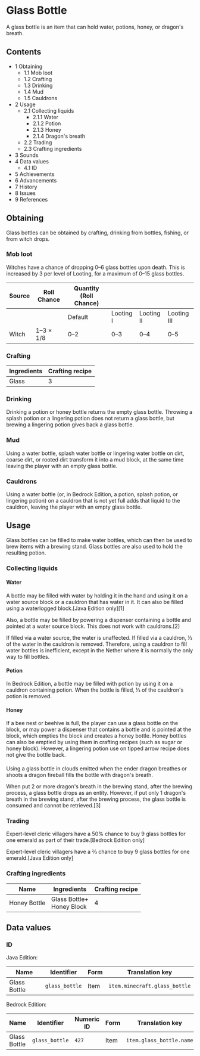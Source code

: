 # Glass Bottle
A glass bottle is an item that can hold water, potions, honey, or dragon's breath.

## Contents
- 1 Obtaining
	- 1.1 Mob loot
	- 1.2 Crafting
	- 1.3 Drinking
	- 1.4 Mud
	- 1.5 Cauldrons
- 2 Usage
	- 2.1 Collecting liquids
		- 2.1.1 Water
		- 2.1.2 Potion
		- 2.1.3 Honey
		- 2.1.4 Dragon's breath
	- 2.2 Trading
	- 2.3 Crafting ingredients
- 3 Sounds
- 4 Data values
	- 4.1 ID
- 5 Achievements
- 6 Advancements
- 7 History
- 8 Issues
- 9 References

## Obtaining
Glass bottles can be obtained by crafting, drinking from bottles, fishing, or from witch drops.

### Mob loot
Witches have a chance of dropping 0–6 glass bottles upon death. This is increased by 3 per level of Looting, for a maximum of 0–15 glass bottles.

| Source | Roll Chance | Quantity (Roll Chance) |           |            |             |
|--------|-------------|------------------------|-----------|------------|-------------|
|        |             | Default                | Looting I | Looting II | Looting III |
| Witch  | 1–3 × 1/8   | 0–2                    | 0–3       | 0–4        | 0–5         |

### Crafting
| Ingredients | Crafting recipe |
|-------------|-----------------|
| Glass       | 3               |

### Drinking
Drinking a potion or honey bottle returns the empty glass bottle. Throwing a splash potion or a lingering potion does not return a glass bottle, but brewing a lingering potion gives back a glass bottle.

### Mud
Using a water bottle, splash water bottle or lingering water bottle on dirt, coarse dirt, or rooted dirt transform it into a mud block, at the same time leaving the player with an empty glass bottle.

### Cauldrons
Using a water bottle (or, in Bedrock Edition, a potion, splash potion, or lingering potion) on a cauldron that is not yet full adds that liquid to the cauldron, leaving the player with an empty glass bottle.

## Usage
Glass bottles can be filled to make water bottles, which can then be used to brew items with a brewing stand. Glass bottles are also used to hold the resulting potion.

### Collecting liquids
#### Water
A bottle may be filled with water by holding it in the hand and using it on a water source block or a cauldron that has water in it. It can also be filled using a waterlogged block.‌[Java Edition  only][1]

Also, a bottle may be filled by powering a dispenser containing a bottle and pointed at a water source block. This does not work with cauldrons.[2]

If filled via a water source, the water is unaffected. If filled via a cauldron, 1⁄3 of the water in the cauldron is removed. Therefore, using a cauldron to fill water bottles is inefficient, except in the Nether where it is normally the only way to fill bottles.

#### Potion
In Bedrock Edition, a bottle may be filled with potion by using it on a cauldron containing potion. When the bottle is filled, 1⁄3 of the cauldron's potion is removed.

#### Honey
If a bee nest or beehive is full, the player can use a glass bottle on the block, or may power a dispenser that contains a bottle and is pointed at the block, which empties the block and creates a honey bottle. Honey bottles can also be emptied by using them in crafting recipes (such as sugar or honey block). However, a lingering potion use on tipped arrow recipe does not give the bottle back.

#### 
Using a glass bottle in clouds emitted when the ender dragon breathes or shoots a dragon fireball fills the bottle with dragon's breath.

When put 2 or more dragon's breath in the brewing stand, after the brewing process, a glass bottle drops as an entity. However, if put only 1 dragon's breath in the brewing stand, after the brewing process, the glass bottle is consumed and cannot be retrieved.[3]

### Trading
Expert-level cleric villagers have a 50% chance to buy 9 glass bottles for one emerald as part of their trade.‌[Bedrock Edition  only]

Expert-level cleric villagers have a 2⁄3 chance to buy 9 glass bottles for one emerald.‌[Java Edition  only]

### Crafting ingredients
| Name         | Ingredients                   | Crafting recipe |
|--------------|-------------------------------|-----------------|
| Honey Bottle | Glass Bottle+<br/>Honey Block | 4               |

## Data values
### ID
Java Edition:

| Name         | Identifier     | Form | Translation key               |
|--------------|----------------|------|-------------------------------|
| Glass Bottle | `glass_bottle` | Item | `item.minecraft.glass_bottle` |

Bedrock Edition:

| Name         | Identifier     | Numeric ID | Form | Translation key          |
|--------------|----------------|------------|------|--------------------------|
| Glass Bottle | `glass_bottle` | `427`      | Item | `item.glass_bottle.name` |


